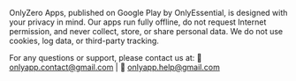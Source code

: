 OnlyZero Apps, published on Google Play by OnlyEssential, is designed with your privacy in mind. Our apps run fully offline, do not request Internet permission, and never collect, store, or share personal data. We do not use cookies, log data, or third-party tracking.

For any questions or support, please contact us at:
📧 onlyapp.contact@gmail.com | 📧 onlyapp.help@gmail.com
